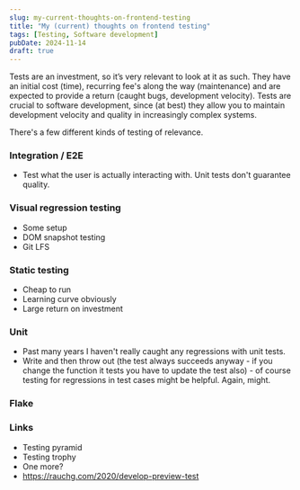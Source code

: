 ```yaml
---
slug: my-current-thoughts-on-frontend-testing
title: "My (current) thoughts on frontend testing"
tags: [Testing, Software development]
pubDate: 2024-11-14
draft: true
---
```


Tests are an investment, so it’s very relevant to look at it as such. They have an initial cost (time), recurring fee's along the way (maintenance) and are expected to provide a return (caught bugs, development velocity). Tests are crucial to software development, since (at best) they allow you to maintain development velocity and quality in increasingly complex systems.

<!-- TODO: improve -->

There's a few different kinds of testing of relevance.

### Integration / E2E

- Test what the user is actually interacting with. Unit tests don't guarantee quality.

### Visual regression testing

- Some setup
- DOM snapshot testing
- Git LFS

### Static testing

- Cheap to run
- Learning curve obviously
- Large return on investment

### Unit

- Past many years I haven't really caught any regressions with unit tests.
- Write and then throw out (the test always succeeds anyway - if you change the function it tests you have to update the test also) - of course testing for regressions in test cases might be helpful. Again, might.

### Flake

### Links

- Testing pyramid
- Testing trophy
- One more?
- https://rauchg.com/2020/develop-preview-test
